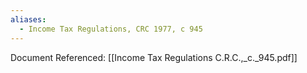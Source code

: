 ```yaml
---
aliases:
  - Income Tax Regulations, CRC 1977, c 945
---
```

Document Referenced: [[Income Tax Regulations C.R.C.,_c._945.pdf]]

